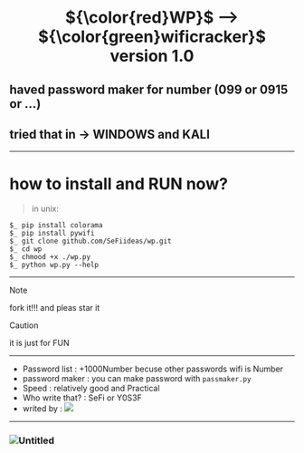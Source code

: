 # <p align="center"> ${\color{red}WP}$ --> ${\color{green}wificracker}$ version 1.0
## haved password maker for number (099 or 0915 or ...)
## tried that in -> WINDOWS and KALI
--------------------------------------------------------
# how to install and RUN now?
> in unix:
```shell
$_ pip install colorama
$_ pip install pywifi
$_ git clone github.com/SeFiideas/wp.git
$_ cd wp
$_ chmood +x ./wp.py
$_ python wp.py --help
```
--------------------------------------------------------
> [!NOTE]
> fork it!!! and pleas star it


> [!CAUTION]
> it is just for FUN
--------------------------------------------------------
- Password list : +1000Number becuse other passwords wifi is Number
- password maker : you can make password with ``` passmaker.py ```
- Speed : relatively good and Practical
- Who write that? : SeFi or Y0S3F
- writed by : <img src="https://img.shields.io/badge/Python-FFDD00?style=for-the-badge&logo=python&logoColor=blue"/>
--------------------------------------------------------
### ![Untitled](https://github.com/SeFiideas/WP-Wificracker/assets/100835730/e66ad626-969b-4c38-aecc-9c94ab0e5a52)



